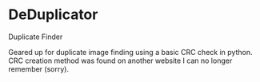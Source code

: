 # DeDuplicator
Duplicate Finder

Geared up for duplicate image finding using a basic CRC check in python. 
CRC creation method was found on another website I can no longer remember (sorry).
